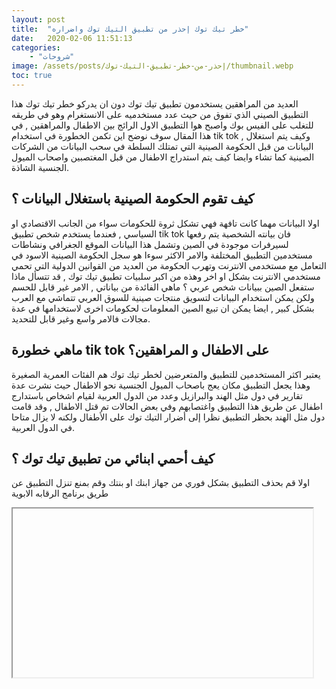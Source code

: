 ```yaml
---
layout: post
title:  "خطر تيك توك إحذر من تطبيق التيك توك واضراره"
date:   2020-02-06 11:51:13
categories: 
    - "شروحات"
image: /assets/posts/إحذر-من-خطر-تطبيق-التيك-توك/thumbnail.webp
toc: true
---
```


العديد من المراهقين يستخدمون تطبيق تيك توك دون ان يدركو خطر تيك توك هذا التطبيق الصيني الذي تفوق من حيث عدد مستخدميه على الانستغرام وهو في طريقه للتغلب على الفيس بوك واصبح هوا التطبيق الاول الرائج بين الاطفال والمراهقين , في هذا المقال سوف نوضح اين تكمن الخطورة في استخدام tik tok , وكيف يتم استغلال البيانات من قبل الحكومة الصينية التي تمتلك السلطة في سحب البيانات من الشركات الصينية كما تشاء وايضا كيف يتم استدراج الاطفال من قبل المغتصبين واصحاب الميول الجنسية الشاذة.

## كيف تقوم الحكومة الصينية باستغلال البيانات ؟

اولا البيانات مهما كانت تافهة فهي تشكل ثروة للحكومات سواء من الجانب الاقتصادي او السياسي , فعندما يستخدم شخص تطبيق tik tok فان بيانته الشخصية يتم رفعها لسيرفرات موجودة في الصين وتشمل هذا البيانات الموقع الجغرافي ونشاطات مستخدمين التطبيق المختلفة والامر الاكثر سوءا هو سجل الحكومة الصينية الاسود في التعامل مع مستخدمي الانترنت وتهرب الحكومة من العديد من القوانين الدولية التي تحمي مستخدمي الانترنت بشكل او اخر وهذه من اكبر سلبيات تطبيق تيك توك , قد تتسأل ماذا ستفعل الصين ببيانات شخص عربي ؟ ماهي الفائدة من بياناتي , الامر غير قابل للحسم ولكن يمكن استخدام البيانات لتسويق منتجات صينية للسوق العربي تتماشي مع العرب بشكل كبير , ايضا يمكن ان تبيع الصين المعلومات لحكومات اخرى لاستخدامها في عدة مجالات فالامر واسع وغير قابل للتحديد.

## ماهي خطورة tik tok على الاطفال و المراهقين؟

يعتبر اكثر المستخدمين للتطبيق والمتعرضين لخطر تيك توك هم الفئات العمرية الصغيرة وهذا يجعل التطبيق مكان يعج باصحاب الميول الجنسية نحو الاطفال حيث نشرت عدة تقارير في دول مثل الهند والبرازيل وعدد من الدول العربية لقيام اشخاص باستدارج اطفال عن طريق هذا التطبيق واغتصابهم وفي بعض الحالات تم قتل الاطفال , وقد قامت دول مثل الهند بحظر التطبيق نظرا إلى أضرار التيك توك على الأطفال ولكنه لا يزال متاحا في الدول العربية.

## كيف أحمي ابنائي من تطبيق تيك توك ؟

اولا قم بحذف التطبيق بشكل فوري من جهاز ابنك او بنتك وقم بمنع تنزل التطبيق عن طريق برنامج الرقابه الابوية

<iframe class="lozad is-full-width" width="480" height="270" data-src="https://www.youtube.com/embed/BwbJGXrCDYY" allow="accelerometer; autoplay; clipboard-write; encrypted-media; gyroscope; picture-in-picture" allowfullscreen></iframe>
